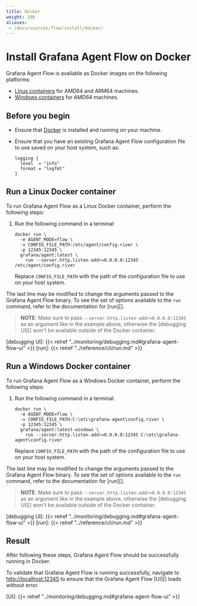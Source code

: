 ```yaml
---
title: Docker
weight: 200
aliases:
 - /docs/sources/flow/install/docker/
---
```


# Install Grafana Agent Flow on Docker

Grafana Agent Flow is available as Docker images on the following platforms:

* [Linux containers][] for AMD64 and ARM64 machines.
* [Windows containers][] for AMD64 machines.

[Linux containers]: #run-a-linux-docker-container
[Windows containers]: #run-a-windows-docker-container

## Before you begin

* Ensure that [Docker][] is installed and running on your machine.

* Ensure that you have an existing Grafana Agent Flow configuration file to
  use saved on your host system, such as:

  ```river
  logging {
    level  = "info"
    format = "logfmt"
  }
  ```

[Docker]: https://docker.io

## Run a Linux Docker container

To run Grafana Agent Flow as a Linux Docker container, perform the following
steps:

1. Run the following command in a terminal:

   ```shell
   docker run \
     -e AGENT_MODE=flow \
     -v CONFIG_FILE_PATH:/etc/agent/config.river \
     -p 12345:12345 \
     grafana/agent:latest \
       run --server.http.listen-addr=0.0.0.0:12345 /etc/agent/config.river
   ```

   Replace `CONFIG_FILE_PATH` with the path of the configuration file to use on
   your host system.

The last line may be modified to change the arguments passed to the Grafana
Agent Flow binary. To see the set of options available to the `run` command,
refer to the documentation for [run][].

> **NOTE**: Make sure to pass `--server.http.listen-addr=0.0.0.0:12345` as an
> argument like in the example above, otherwise the [debugging UI][] won't be
> available outside of the Docker container.

[debugging UI]: {{< relref "../monitoring/debugging.md#grafana-agent-flow-ui" >}}
[run]: {{< relref "../reference/cli/run.md" >}}

## Run a Windows Docker container

To run Grafana Agent Flow as a Windows Docker container, perform the following
steps:

1. Run the following command in a terminal:

   ```shell
   docker run \
     -e AGENT_MODE=flow \
     -v CONFIG_FILE_PATH:C:\etc\grafana-agent\config.river \
     -p 12345:12345 \
     grafana/agent:latest-windows \
       run --server.http.listen-addr=0.0.0.0:12345 C:\etc\grafana-agent\config.river
   ```

   Replace `CONFIG_FILE_PATH` with the path of the configuration file to use on
   your host system.

The last line may be modified to change the arguments passed to the Grafana
Agent Flow binary. To see the set of options available to the `run` command,
refer to the documentation for [run][].

> **NOTE**: Make sure to pass `--server.http.listen-addr=0.0.0.0:12345` as an
> argument like in the example above, otherwise the [debugging UI][] won't be
> available outside of the Docker container.

[debugging UI]: {{< relref "../monitoring/debugging.md#grafana-agent-flow-ui" >}}
[run]: {{< relref "../reference/cli/run.md" >}}

## Result

After following these steps, Grafana Agent Flow should be successfully running
in Docker.

To validate that Grafana Agent Flow is running successfully, navigate to
<http://localhost:12345> to ensure that the Grafana Agent Flow [UI][] loads
without error.

[UI]: {{< relref "../monitoring/debugging.md#grafana-agent-flow-ui" >}}
